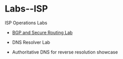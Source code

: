 # Labs--ISP
ISP Operations Labs



* [BGP and Secure Routing Lab](https://github.com/65007/Labs--ISP/blob/main/Lab_Scripts/BGP_RPKI_FRR_Lab_script.md)

* DNS Resolver Lab
* Authoritative DNS for reverse resolution showcase

